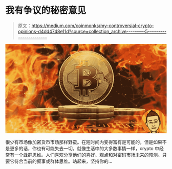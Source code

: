 # 我有争议的秘密意见

> 原文：<https://medium.com/coinmonks/my-controversial-crypto-opinions-d4dd4748e11d?source=collection_archive---------5----------------------->

![](img/6f61ba4f3db87d62e79ba534b1e8aa1c.png)

很少有市场像加密货币市场那样野蛮。在短时间内变得富有是可能的，但是如果不是更多的话，你也有可能失去一切。就像生活中的大多数事情一样，crypto 中经常有一个蜂群思维。人们喜欢分享他们的喜好、观点和对密码市场未来的预测。只要它符合当前的叙事或群体思维。站起来，坚持你的…